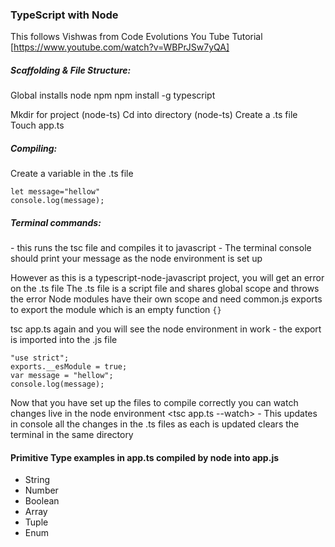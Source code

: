 ### TypeScript with Node

This follows Vishwas from Code Evolutions You Tube Tutorial [https://www.youtube.com/watch?v=WBPrJSw7yQA]

##### Scaffolding & File Structure:
Global installs
node 
npm
npm install -g typescript

Mkdir for project (node-ts)
Cd into directory (node-ts)
Create a .ts file
Touch app.ts

##### Compiling:
Create a variable in the .ts file

```
let message="hellow"
console.log(message);
```

##### Terminal commands: 

<tsc app.ts> - this runs the tsc file and compiles it to javascript
<node app.js> - The terminal console should print your message as the node environment is set up

However as this is a typescript-node-javascript project, you will get an error on the .ts file
The .ts file is a script file and shares global scope and throws the error
Node modules have their own scope and need common.js exports to export the module which is an empty function ```{}```

tsc app.ts again and you will see the node environment in work - the export is imported into the .js file

```
"use strict";
exports.__esModule = true;
var message = "hellow";
console.log(message);
```

Now that you have set up the files to compile correctly you can watch changes live in the node environment
<tsc app.ts --watch> - This updates in console all the changes in the .ts files as each is updated
<command k> clears the terminal in the same directory

#### Primitive Type examples in app.ts compiled by node into app.js
- String
- Number
- Boolean
- Array
- Tuple
- Enum
